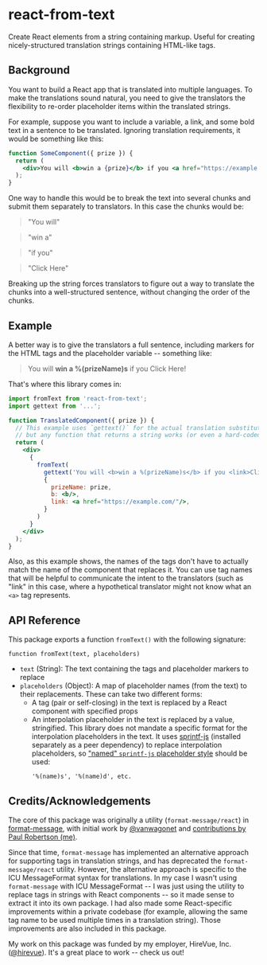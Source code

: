 # react-from-text
Create React elements from a string containing markup. Useful for creating nicely-structured translation strings
containing HTML-like tags.

## Background

You want to build a React app that is translated into multiple languages. To make the translations sound natural, you
need to give the translators the flexibility to re-order placeholder items within the translated strings.

For example, suppose you want to include a variable, a link, and some bold text in a sentence to be translated. Ignoring
translation requirements, it would be something like this:

```jsx
function SomeComponent({ prize }) {
  return (
    <div>You will <b>win a {prize}</b> if you <a href="https://example.com/">Click Here</a>!</div>
  );
}
```

One way to handle this would be to break the text into several chunks and submit them separately to translators. In this
case the chunks would be:

> "You will"
 
> "win a"

> "if you"

> "Click Here"

Breaking up the string forces translators to figure out a way to translate the chunks into a well-structured sentence,
without changing the order of the chunks.

## Example

A better way is to give the translators a full sentence, including markers for the HTML tags and the placeholder
variable -- something like:

> You will <b>win a %(prizeName)s</b> if you <link>Click Here</link>!

That's where this library comes in:

```jsx
import fromText from 'react-from-text';
import gettext from '...';

function TranslatedComponent({ prize }) {
  // This example uses `gettext()` for the actual translation substitution,
  // but any function that returns a string works (or even a hard-coded string).
  return (
    <div>
      {
        fromText(
          gettext('You will <b>win a %(prizeName)s</b> if you <link>Click Here</link>!'),
          {
            prizeName: prize,
            b: <b/>,
            link: <a href="https://example.com/"/>,
          }
        )
      }
    </div>
  );
}
```

Also, as this example shows, the names of the tags don't have to actually match the name of the component that replaces
it. You can use tag names that will be helpful to communicate the intent to the translators (such as "link" in this
case, where a hypothetical translator might not know what an `<a>` tag represents.

## API Reference

This package exports a function `fromText()` with the following signature:

```
function fromText(text, placeholders)
```

- `text` (String): The text containing the tags and placeholder markers to replace
- `placeholders` (Object): A map of placeholder names (from the text) to their replacements. These can take two
   different forms:
   - A tag (pair or self-closing) in the text is replaced by a React component with specified props
   - An interpolation placeholder in the text is replaced by a value, stringified. This library does not mandate a
     specific format for the interpolation placeholders in the text. It uses
     [sprintf-js](https://github.com/alexei/sprintf.js) (installed separately as a peer dependency) to replace
     interpolation placeholders, so ["named" `sprintf-js` placeholder style](https://github.com/alexei/sprintf.js)
     should be used:
     ```
     '%(name)s', '%(name)d', etc.
     ```

## Credits/Acknowledgements

The core of this package was originally a utility (`format-message/react`) in
[format-message](https://github.com/format-message/format-message/packages/format-message), with initial work by
[@vanwagonet](https://github.com/vanwagonet) and [contributions by Paul Robertson (me)](https://github.com/format-message/format-message/pull/117).

Since that time, `format-message` has implemented an alternative approach for supporting tags in translation strings,
and has deprecated the `format-message/react` utility. However, the alternative approach is specific to the
ICU MessageFormat syntax for translations. In my case I wasn't using `format-message` with ICU MessageFormat -- I was
just using the utility to replace tags in strings with React components -- so it made sense to extract it into its own
package. I had also made some React-specific improvements within a private codebase (for example, allowing the same tag
name to be used multiple times in a translation string). Those improvements are also included in this package.

My work on this package was funded by my employer, HireVue, Inc. ([@hirevue](https://github.com/hirevue)). It's a great place to work -- check us out!
